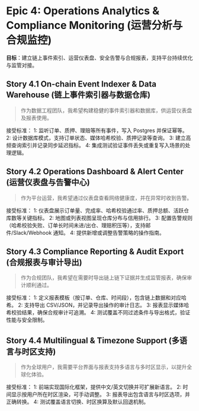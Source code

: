 # Epic 4: Operations Analytics & Compliance Monitoring (运营分析与合规监控)
**目标**：建立链上事件索引、运营仪表盘、安全告警与合规报表，支持平台持续优化与监管对接。

## Story 4.1 On-chain Event Indexer & Data Warehouse (链上事件索引器与数据仓库)
> 作为数据工程团队，我希望构建稳健的事件索引器和数据库，供运营仪表盘及报表使用。

接受标准：
1: 监听订单、质押、理赔等所有事件，写入 Postgres 并保证幂等。
2: 设计数据库模式，支持订单状态、媒体哈希校验、质押记录等查询。
3: 建立高频查询索引并记录同步延迟指标。
4: 集成测试验证事件丢失或重复写入场景的处理逻辑。

## Story 4.2 Operations Dashboard & Alert Center (运营仪表盘与告警中心)
> 作为平台运营，我希望通过仪表盘查看网络健康度，并在异常时收到告警。

接受标准：
1: 仪表盘展示订单量、完成率、哈希校验通过率、质押总额、活跃仓库数等关键指标。
2: 地图或列表视图呈现仓库分布与信用排行。
3: 配置告警规则（哈希校验失败、订单长时间未进/出仓、理赔积压等），支持邮件/Slack/Webhook 通知。
4: 提供新增或调整告警策略的操作指南。

## Story 4.3 Compliance Reporting & Audit Export (合规报表与审计导出)
> 作为合规团队，我希望在需要时导出链上链下证据并生成监管报表，确保审计顺利通过。

接受标准：
1: 定义报表模板（按订单、仓库、时间段），包含链上数据和对应哈希。
2: 支持导出 CSV/JSON，并记录导出操作的审计日志。
3: 报表显示媒体哈希校验结果，确保合规审计可追溯。
4: 测试覆盖不同过滤条件与导出格式，验证性能与安全限制。

## Story 4.4 Multilingual & Timezone Support (多语言与时区支持)
> 作为全球用户，我需要平台界面与报表支持多语言与多时区显示，以提升全球化体验。

接受标准：
1: 前端实现国际化框架，提供中文/英文切换并可扩展新语言。
2: 时间显示按用户所在时区渲染，可手动调整。
3: 报表导出包含语言与时区选项，并正确转换。
4: 测试覆盖语言切换、时区换算及默认回退机制。
